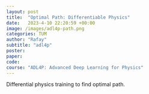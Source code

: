 ```yaml
---
layout: post
title:  "Optimal Path: Differentiable Physics"
date:   2023-4-10 22:20:59 +00:00
image: /images/adl4p-path.png
categories: TUM
author: "Rafay"
subtitle: "adl4p"
poster: 
paper:
code:
course: "ADL4P: Advanced Deep Learning for Physics"
---
```


Differential physics training to find optimal path.